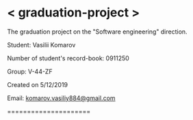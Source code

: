 < graduation-project >
=====================

The graduation project on the "Software engineering" direction.


Student: Vasilii Komarov

Number of student's record-book: 0911250

Group: V-44-ZF


Created on 5/12/2019

Email: komarov.vasiliy884@gmail.com


=====================
